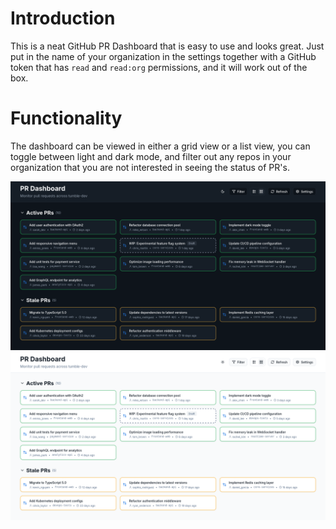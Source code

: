 # Introduction

This is a neat GitHub PR Dashboard that is easy to use and looks great. Just put in the name of your organization in the settings together with a GitHub token that has `read` and `read:org` permissions, and it will work out of the box.

# Functionality

The dashboard can be viewed in either a grid view or a list view, you can toggle between light and dark mode, and filter out any repos in your organization that you are not interested in seeing the status of PR's.

<img src="./assets/dark.png"/>
<img src="./assets/light.png"/>
